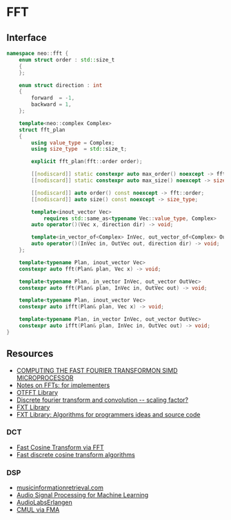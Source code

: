 # FFT

## Interface

```cpp
namespace neo::fft {
    enum struct order : std::size_t
    {
    };

    enum struct direction : int
    {
        forward  = -1,
        backward = 1,
    };

    template<neo::complex Complex>
    struct fft_plan
    {
        using value_type = Complex;
        using size_type  = std::size_t;

        explicit fft_plan(fft::order order);

        [[nodiscard]] static constexpr auto max_order() noexcept -> fft::order;
        [[nodiscard]] static constexpr auto max_size() noexcept -> size_type;

        [[nodiscard]] auto order() const noexcept -> fft::order;
        [[nodiscard]] auto size() const noexcept -> size_type;

        template<inout_vector Vec>
            requires std::same_as<typename Vec::value_type, Complex>
        auto operator()(Vec x, direction dir) -> void;

        template<in_vector_of<Complex> InVec, out_vector_of<Complex> OutVec>
        auto operator()(InVec in, OutVec out, direction dir) -> void;
    };

    template<typename Plan, inout_vector Vec>
    constexpr auto fft(Plan& plan, Vec x) -> void;

    template<typename Plan, in_vector InVec, out_vector OutVec>
    constexpr auto fft(Plan& plan, InVec in, OutVec out) -> void;

    template<typename Plan, inout_vector Vec>
    constexpr auto ifft(Plan& plan, Vec x) -> void;

    template<typename Plan, in_vector InVec, out_vector OutVec>
    constexpr auto ifft(Plan& plan, InVec in, OutVec out) -> void;
}
```

## Resources

- [COMPUTING THE FAST FOURIER TRANSFORMON SIMD MICROPROCESSOR](https://www.cs.waikato.ac.nz/~ihw/PhD_theses/Anthony_Blake.pdf)
- [Notes on FFTs: for implementers](https://fgiesen.wordpress.com/2023/03/19/notes-on-ffts-for-implementers/)
- [OTFFT Library](http://wwwa.pikara.ne.jp/okojisan/otfft-en/stockham1.html)
- [Discrete fourier transform and convolution -- scaling factor?](https://mathematica.stackexchange.com/questions/206788/discrete-fourier-transform-and-convolution-scaling-factor)
- [FXT Library](https://www.jjj.de/fxt/demo/arith/index.html)
- [FXT Library: Algorithms for programmers ideas and source code](http://dsp-book.narod.ru/fxtbook.pdf)

### DCT

- [Fast Cosine Transform via FFT](https://dsp.stackexchange.com/questions/2807/fast-cosine-transform-via-fft)
- [Fast discrete cosine transform algorithms](https://www.nayuki.io/page/fast-discrete-cosine-transform-algorithms)

### DSP

- [musicinformationretrieval.com](https://musicinformationretrieval.com/index.html)
- [Audio Signal Processing for Machine Learning](https://youtube.com/playlist?list=PL-wATfeyAMNqIee7cH3q1bh4QJFAaeNv0&si=51JQNk_IuZSZITxX)
- [AudioLabsErlangen](https://www.youtube.com/@AudioLabsErlangen/videos)
- [CMUL via FMA](https://stackoverflow.com/questions/30089859/using-fma-fused-multiply-instructions-for-complex-multiplication)
